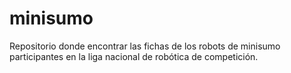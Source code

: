 # minisumo
Repositorio donde encontrar las fichas de los robots de minisumo participantes en la liga nacional de robótica de competición. 
